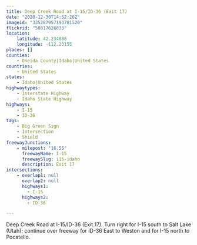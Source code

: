 ```yaml
---
title: Deep Creek Road at I-15/ID-36 (Exit 17)
date: "2020-12-30T14:52:26Z"
imageid: "335287957193781520"
flickrid: "50817626833"
location:
    latitude: 42.234886
    longitude: -112.23155
places: []
counties:
    - Oneida County|Idaho|United States
countries:
    - United States
states:
    - Idaho|United States
highwaytypes:
    - Interstate Highway
    - Idaho State Highway
highways:
    - I-15
    - ID-36
tags:
    - Big Green Sign
    - Intersection
    - Shield
freewayJunctions:
    - milepost: "16.55"
      freewayName: I-15
      freewaySlug: i15-idaho
      description: Exit 17
intersections:
    - overlap1: null
      overlap2: null
      highways1:
        - I-15
      highways2:
        - ID-36

---
```

Deep Creek Road at I-15/ID-36 (Exit 17).  Turn right for I-15 south to Salt Lake (Utah); continue over freeway for ID-36 East to Weston and for I-15 north to Pocatello.